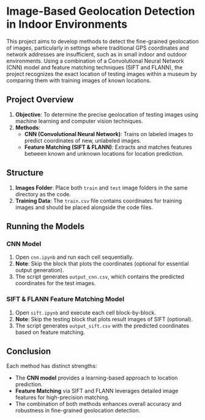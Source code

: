# Image-Based Geolocation Detection in Indoor Environments

This project aims to develop methods to detect the fine-grained geolocation of images, particularly in settings where traditional GPS coordinates and network addresses are insufficient, such as in small indoor and outdoor environments. Using a combination of a Convolutional Neural Network (CNN) model and feature matching techniques (SIFT and FLANN), the project recognizes the exact location of testing images within a museum by comparing them with training images of known locations.

## Project Overview
1. **Objective**: To determine the precise geolocation of testing images using machine learning and computer vision techniques.
2. **Methods**:
   - **CNN (Convolutional Neural Network)**: Trains on labeled images to predict coordinates of new, unlabeled images.
   - **Feature Matching (SIFT & FLANN)**: Extracts and matches features between known and unknown locations for location prediction.

## Structure

1. **Images Folder**: Place both `train` and `test` image folders in the same directory as the code.
2. **Training Data**: The `train.csv` file contains coordinates for training images and should be placed alongside the code files.

## Running the Models

### CNN Model
1. Open `cnn.ipynb` and run each cell sequentially.
2. **Note**: Skip the block that plots the coordinates (optional for essential output generation).
3. The script generates `output_cnn.csv`, which contains the predicted coordinates for the test images.

### SIFT & FLANN Feature Matching Model
1. Open `sift.ipynb` and execute each cell block-by-block.
2. **Note**: Skip the testing block that plots result images of SIFT (optional).
3. The script generates `output_sift.csv` with the predicted coordinates based on feature matching.

## Conclusion

Each method has distinct strengths:
- The **CNN model** provides a learning-based approach to location prediction.
- **Feature Matching** via SIFT and FLANN leverages detailed image features for high-precision matching.
- The combination of both methods enhances overall accuracy and robustness in fine-grained geolocation detection.
